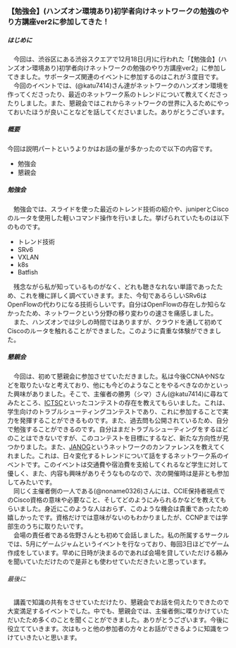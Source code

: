 ### 【勉強会】(ハンズオン環境あり)初学者向けネットワークの勉強のやり方講座ver2に参加してきた！
##### はじめに
　今回は、渋谷区にある渋谷スクエアで12月18日(月)に行われた「【勉強会】(ハンズオン環境あり)初学者向けネットワークの勉強のやり方講座ver2」に参加してきました。サポーターズ関連のイベントに参加するのはこれが３度目です。<br>　今回のイベントでは、(@katu7414)さん達がネットワークのハンズオン環境を作ってくださったり、最近のネットワーク系のトレンドについて教えてくださったりしました。また、懇親会ではこれからネットワークの世界に入るためにやっておいたほうが良いことなどを話してくださいました。ありがとうございます。
##### 概要
今回は説明パートというよりかはお話の量が多かったので以下の内容です。
* 勉強会
* 懇親会

##### 勉強会
　勉強会では、スライドを使った最近のトレンド技術の紹介や、juniperとCiscoのルータを使用した軽いコマンド操作を行いました。挙げられていたものは以下のものです。
- トレンド技術
 - SRv6
 - VXLAN
 - k8s
 - Batfish

　残念ながら私が知っているものがなく、どれも聴きなれない単語であったため、これを機に詳しく調べていきます。また、今旬であるらしいSRv6はOpenFlowの代わりになる技術らしいです。自分はOpenFlowの存在しか知らなかったため、ネットワークという分野の移り変わりの速さを痛感しました。<br>　また、ハンズオンでは少しの時間ではありますが、クラウドを通して初めてCiscoのルータを触れることができました。このように貴重な体験ができました。

##### 懇親会
　今回は、初めて懇親会に参加させていただきました。私は今後CCNAやNSなどを取りたいなと考えており、他にも今どのようなことをやるべきなのかといった興味がありました。そこで、主催者の勝男（シマ）さん(@katu7414)に尋ねてみたところ、[ICTSC](https://icttoracon.net)といったコンテストの存在を教えてもらいました。これは、学生向けのトラブルシューティングコンテストであり、これに参加することで実力を発揮することができるものです。また、過去問も公開されているため、自分で勉強することができるのです。自分はまだトラブルシューティングをするほどのことはできないですが、このコンテストを目標にするなど、新たな方向性が見つかりました。また、[JANOG](https://www.janog.gr.jp)というネットワークのカンファレンスを教えてくれました。これは、日々変化するトレンドについて話をするネットワーク系のイベントです。このイベントは交通費や宿泊費を支給してくれるなど学生に対して優しく、また、内容も興味がありそうなものなので、次の開催時は是非とも参加してみたいです。<br>　同じく主催者側の一人である(@noname0326)さんには、CCIE保持者視点でのCisco資格の意味や必要なこと、そしてどのようにみられるかなどを教えてもらいました。身近にこのような人はおらず、このような機会は貴重であったため嬉しかったです。資格だけでは意味がないのもわかりましたが、CCNPまでは学部生のうちに取りたいです。<br>　会場の責任者である佐野さんとも初めて会話しました。私の所属するサークルでは、5月にゲームジャムというイベントを行なっており、毎回3日ほどでゲーム作成をしています。早めに日時が決まるのであれば会場を貸していただける頼みを聞いていただけたので是非とも使わせていただきたいと思っています。

###### 最後に
　講義で知識の共有をさせていただけたり、懇親会でお話を伺えたりできたので大変満足するイベントでした。中でも、懇親会では、主催者側に喋りかけていただいたため多くのことを聞くことができました。ありがとうございます。今後に役立てていきます。次はもっと他の参加者の方々とお話ができるように知識をつけていきたいと思います。
